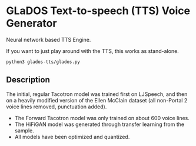 # GLaDOS Text-to-speech (TTS) Voice Generator
Neural network based TTS Engine.

If you want to just play around with the TTS, this works as stand-alone.
```console
python3 glados-tts/glados.py
```

## Description
The initial, regular Tacotron model was trained first on LJSpeech, and then on a heavily modified version of the Ellen McClain dataset (all non-Portal 2 voice lines removed, punctuation added).

* The Forward Tacotron model was only trained on about 600 voice lines.
* The HiFiGAN model was generated through transfer learning from the sample.
* All models have been optimized and quantized.
